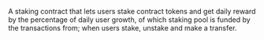 A staking contract that lets users stake contract tokens and get daily reward by the percentage of daily user growth, of which staking pool is funded by the transactions from; when users stake, unstake and make a transfer.
